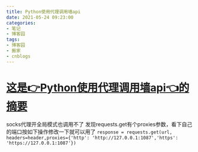 ```yaml
---
title: Python使用代理调用墙api
date: 2021-05-24 09:23:00
categories:
- 笔记
- 博客园
tags:
- 博客园
- 搬家
- cnblogs
---
```

# [这是👉Python使用代理调用墙api👈的摘要](../../../../2021/05/24/cnblog_14805317/)
<!--more-->
socks代理开全局模式也调用不了 发现requests.get有个proxies参数，看下自己的端口按如下操作修改一下就可以用了 `response =
requests.get(url, headers=header,proxies={'http':
'http://127.0.0.1:1087','https': 'https://127.0.0.1:1087'})`


